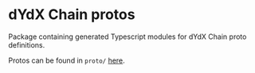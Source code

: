 # dYdX Chain protos

Package containing generated Typescript modules for dYdX Chain proto definitions.

Protos can be found in `proto/` [here](https://github.com/dydxprotocol/v4-chain/tree/main/proto).
